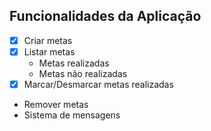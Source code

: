 ## Funcionalidades da Aplicação

- [x] Criar metas
- [x] Listar metas
    - Metas realizadas
    - Metas não realizadas
- [x] Marcar/Desmarcar metas realizadas
- Remover metas
- Sistema de mensagens

